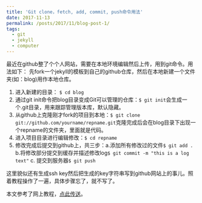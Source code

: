```yaml
---
title: 'Git clone，fetch, add, commit, push命令用法'
date: 2017-11-13
permalink: /posts/2017/11/blog-post-1/
tags:
  - git
  - jekyll
  - computer
---
```


最近在github整了个个人网站，需要在本地环境编辑然后上传，用到git命令。用法如下：
先fork一个jekyll的模板到自己的github仓库，然后在本地新建一个文件夹(如：blog)用作本地仓库。

1. 进入新建的目录：
`$ cd blog`
2. 通过git init命令把blog目录变成Git可以管理的仓库：`$ git init`会生成一个.git目录，用来跟踪管理版本库，默认隐藏。
3. 从github上克隆刚才fork的项目到本地：`$ git clone git://github.com/yourname/repname.git`克隆完成后会在blog目录下出现一个repname的文件夹，里面就是代码。
4. 进入项目目录进行编辑修改：`$ cd repname`
5. 修改完成后提交到github上，共三步：a.添加所有修改过的文件`$ git add .` b.将修改部分提交到缓存并描述修改log`$ git commit -m "this is a log text"` c. 提交到服务器`$ git push`

这里貌似还有生成ssh key然后把生成的key字符串写到github网站上的事儿。照着教程操作了一遍，具体步骤忘了，就不写了。

本文参考了网上教程，[点此传送](http://blog.csdn.net/lvkelly/article/details/54668378)。